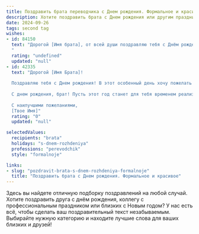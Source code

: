 ```yaml
---
title: Поздравить брата переводчика c Днем рождения. Формальное и красивое
description: Хотите поздравить брата c Днем рождения или другим праздником? Наш ИИ создаст незабываемое поздравление, а вы обязательно выделитесь среди других.  
date: 2024-09-26
tags: second tag
wishes:
- id: 84150
  text: "Дорогой [Имя брата], от всей души поздравляю тебя с Днём рождения! Желаю тебе успехов в твоей непростой, но благородной профессии переводчика, новых интересных проектов и постоянного профессионального роста. Пусть каждый день приносит тебе удовлетворение от работы и радость от жизни.  Крепкого здоровья, счастья, благополучия и всего самого наилучшего!
  "
  rating: "undefined"
  updated: "null"
- id: 42335
  text: "Дорогой [Имя Брата]!
  
  Поздравляю тебя с Днем рождения! В этот особенный день хочу пожелать тебе здоровья, счастья и благополучия. Ты — талантливый переводчик, и твоя страсть к языкам и культуре вдохновляет многих. Пусть каждый новый проект приносит удовольствие и успех, а границы языков будут лишь возможностью для новых открытий и путешествий.
  
  С днем рождения, брат! Пусть этот год станет для тебя временем реализации всех задуманных целей и воплощения самых смелых мечтаний!
  
  С наилучшими пожеланиями,
  [Твое Имя]"
  rating: "0"
  updated: "null"

selectedValues:
  recipients: "brata"
  holidays: "s-dnem-rozhdeniya"
  professions: "perevodchik"
  style: "formalnoje"

links:
- slug: "pozdravit-brata-s-dnem-rozhdeniya-formalnoje"
  title: "Поздравить брата c Днем рождения. Формальное и красивое"
---
```


Здесь вы найдете отличную подборку поздравлений на любой случай. 
Хотите поздравить друга с днём рождения, коллегу с профессиональным праздником или близких с Новым годом? У нас есть всё, чтобы сделать ваш поздравительный текст незабываемым. Выбирайте нужную категорию и находите лучшие слова для ваших близких и друзей!
